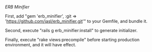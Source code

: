 *ERB Minifier*

First, add "gem 'erb_minifier', :git => 'https://github.com/jasl/erb_minifier.git'" to your Gemfile, and bundle it.

Second, execute "rails g erb_minifier:install" to generate initializer.

Finally, execute "rake views:precompile" before starting production environment, and it will have effect.
